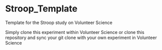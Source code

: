 # Stroop_Template
Template for the Stroop study on Volunteer Science

Simply clone this experiment within Volunteer Science or clone this repository and sync your git clone with your own experiment in Volunteer Science
